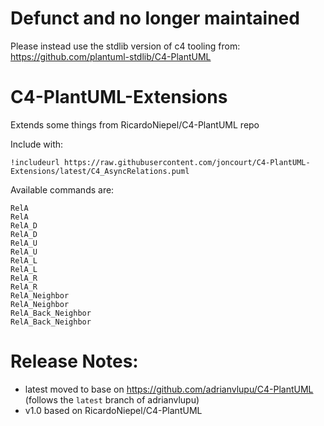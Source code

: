 # Defunct and no longer maintained
Please instead use the stdlib version of c4 tooling from: https://github.com/plantuml-stdlib/C4-PlantUML


# C4-PlantUML-Extensions

Extends some things from RicardoNiepel/C4-PlantUML repo

Include with:
```
!includeurl https://raw.githubusercontent.com/joncourt/C4-PlantUML-Extensions/latest/C4_AsyncRelations.puml
```

Available commands are:
```
RelA 
RelA 
RelA_D
RelA_D
RelA_U
RelA_U
RelA_L
RelA_L
RelA_R
RelA_R
RelA_Neighbor
RelA_Neighbor
RelA_Back_Neighbor
RelA_Back_Neighbor
```

# Release Notes:
* latest moved to base on https://github.com/adrianvlupu/C4-PlantUML (follows the `latest` branch of adrianvlupu)
* v1.0 based on RicardoNiepel/C4-PlantUML

